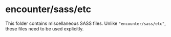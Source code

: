 # encounter/sass/etc

This folder contains miscellaneous SASS files. Unlike `"encounter/sass/etc"`, these files
need to be used explicitly.
